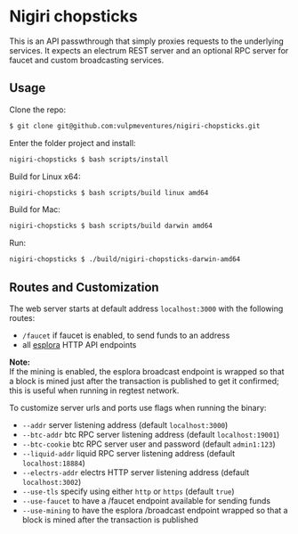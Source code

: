 # Nigiri chopsticks

This is an API passwthrough that simply proxies requests to the underlying services.
It expects an electrum REST server and an optional RPC server for faucet and custom broadcasting services.

## Usage

Clone the repo:

```bash
$ git clone git@github.com:vulpmeventures/nigiri-chopsticks.git
```

Enter the folder project and install:

```bash
nigiri-chopsticks $ bash scripts/install
```

Build for Linux x64:

```bash
nigiri-chopsticks $ bash scripts/build linux amd64
```

Build for Mac:

```bash
nigiri-chopsticks $ bash scripts/build darwin amd64
```

Run:

```bash
nigiri-chopsticks $ ./build/nigiri-chopsticks-darwin-amd64
```

## Routes and Customization

The web server starts at default address `localhost:3000` with the following routes:

* `/faucet` if faucet is enabled, to send funds to an address
* all [esplora](https://github.com/blockstream/esplora/blob/master/API.md) HTTP API endpoints

**Note:**  
If the mining is enabled, the esplora broadcast endpoint is wrapped so that a block is mined just after the transaction is published to get it confirmed; this is useful when running in regtest network.

To customize server urls and ports use flags when running the binary:

* `--addr` server listening address (default `localhost:3000`)
* `--btc-addr` btc RPC server listening address (default `localhost:19001`)
* `--btc-cookie` btc RPC server user and password (default `admin1:123`)
* `--liquid-addr` liquid RPC server listening address (default `localhost:18884`)
* `--electrs-addr` electrs HTTP server listening address (default `localhost:3002`)
* `--use-tls` specify using either `http` or `https` (default `true`)
* `--use-faucet` to have a /faucet endpoint available for sending funds
* `--use-mining` to have the esplora /broadcast endpoint wrapped so that a block is mined after the transaction is published
